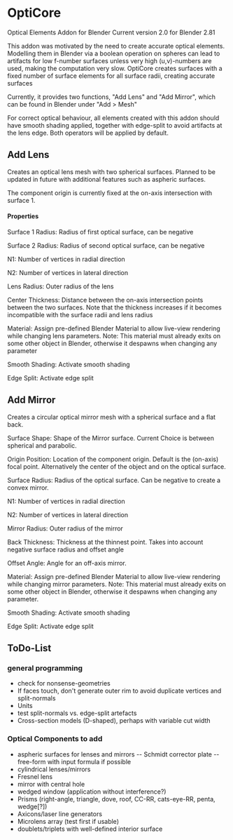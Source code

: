 # OptiCore
Optical Elements Addon for Blender
Current version 2.0 for Blender 2.81

This addon was motivated by the need to create accurate optical elements. Modelling them in Blender via a boolean operation on spheres can lead to artifacts for low f-number surfaces unless very high (u,v)-numbers are used, making the computation very slow.
OptiCore creates surfaces with a fixed number of surface elements for all surface radii, creating accurate surfaces

Currently, it provides two functions, "Add Lens" and "Add Mirror", which can be found in Blender under "Add > Mesh"

For correct optical behaviour, all elements created with this addon should have smooth shading applied, together with edge-split to avoid artifacts at the lens edge. Both operators will be applied by default.

## Add Lens

Creates an optical lens mesh with two spherical surfaces.
Planned to be updated in future with additional features such as aspheric surfaces.

The component origin is currently fixed at the on-axis intersection with surface 1.

#### Properties

Surface 1 Radius: Radius of first optical surface, can be negative

Surface 2 Radius: Radius of second optical surface, can be negative

N1: Number of vertices in radial direction

N2: Number of vertices in lateral direction

Lens Radius: Outer radius of the lens

Center Thickness: Distance between the on-axis intersection points between the two surfaces. Note that the thickness increases if it becomes incompatible with the surface radii and lens radius

Material: Assign pre-defined Blender Material to allow live-view rendering while changing lens parameters. Note: This material must already exits on some other object in Blender, otherwise it despawns when changing any parameter

Smooth Shading: Activate smooth shading

Edge Split: Activate edge split

## Add Mirror

Creates a circular optical mirror mesh with a spherical surface and a flat back.

Surface Shape: Shape of the Mirror surface. Current Choice is between spherical and parabolic.

Origin Position: Location of the component origin. Default is the (on-axis) focal point. Alternatively the center of the  object and on the optical surface.

Surface Radius: Radius of the optical surface. Can be negative to create a convex mirror.

N1: Number of vertices in radial direction

N2: Number of vertices in lateral direction

Mirror Radius: Outer radius of the mirror

Back Thickness: Thickness at the thinnest point. Takes into account negative surface radius and offset angle

Offset Angle: Angle for an off-axis mirror.

Material: Assign pre-defined Blender Material to allow live-view rendering while changing mirror parameters. Note: This material must already exits on some other object in Blender, otherwise it despawns when changing any parameter.

Smooth Shading: Activate smooth shading

Edge Split: Activate edge split

## ToDo-List

### general programming
- check for nonsense-geometries
- If faces touch, don't generate outer rim to avoid duplicate vertices and split-normals
- Units
- test split-normals vs. edge-split artefacts
- Cross-section models (D-shaped), perhaps with variable cut width

### Optical Components to add
- aspheric surfaces for lenses and mirrors
-- Schmidt corrector plate
-- free-form with input formula if possible
- cylindrical lenses/mirrors
- Fresnel lens
- mirror with central hole
- wedged window (application without interference?)
- Prisms (right-angle, triangle, dove, roof, CC-RR, cats-eye-RR, penta, wedge[?])
- Axicons/laser line generators
- Microlens array (test first if usable)
- doublets/triplets with well-defined interior surface